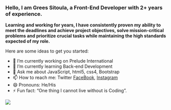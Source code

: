 ### Hello, I am Grees Sitoula, a Front-End Developer with 2+ years of experience.
**Learning** **and working for years, I have consistently proven my ability to meet the deadlines and achieve project
objectives, solve mission-critical problems and prioritize crucial tasks while maintaining the high standards
expected of my role.**


Here are some ideas to get you started:

- 🔭 I’m currently working on Prelude International
- 🌱 I’m currently learning Back-end Development
- 💬 Ask me about JavaScript, html5, css4, Bootstrap
- 📫 How to reach me: Twitter [FaceBook](https://www.facebook.com/profile.php?id=100006853098723), [Instagram](https://www.instagram.com/greessitoula/)
- 😄 Pronouns: He/His
- ⚡ Fun fact: “One thing I cannot live without is Coding”.
<img src="https://github-readme-stats.vercel.app/api?username=grees25&&show_icons=true&title_color=#003300&icon_color=#003300&text_color=daf7dc&bg_color=ffffff">
